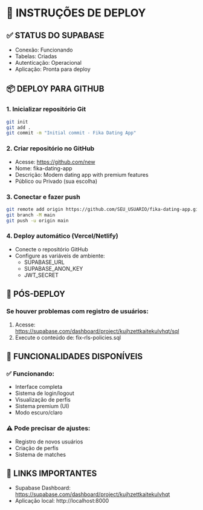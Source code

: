 # 🚀 INSTRUÇÕES DE DEPLOY

## ✅ STATUS DO SUPABASE
- Conexão: Funcionando
- Tabelas: Criadas
- Autenticação: Operacional
- Aplicação: Pronta para deploy

## 📦 DEPLOY PARA GITHUB

### 1. Inicializar repositório Git
```bash
git init
git add .
git commit -m "Initial commit - Fika Dating App"
```

### 2. Criar repositório no GitHub
- Acesse: https://github.com/new
- Nome: fika-dating-app
- Descrição: Modern dating app with premium features
- Público ou Privado (sua escolha)

### 3. Conectar e fazer push
```bash
git remote add origin https://github.com/SEU_USUARIO/fika-dating-app.git
git branch -M main
git push -u origin main
```

### 4. Deploy automático (Vercel/Netlify)
- Conecte o repositório GitHub
- Configure as variáveis de ambiente:
  - SUPABASE_URL
  - SUPABASE_ANON_KEY
  - JWT_SECRET

## 🔧 PÓS-DEPLOY

### Se houver problemas com registro de usuários:
1. Acesse: https://supabase.com/dashboard/project/kujhzettkaitekulvhqt/sql
2. Execute o conteúdo de: fix-rls-policies.sql

## 📱 FUNCIONALIDADES DISPONÍVEIS

### ✅ Funcionando:
- Interface completa
- Sistema de login/logout
- Visualização de perfis
- Sistema premium (UI)
- Modo escuro/claro

### ⚠️ Pode precisar de ajustes:
- Registro de novos usuários
- Criação de perfis
- Sistema de matches

## 🔗 LINKS IMPORTANTES
- Supabase Dashboard: https://supabase.com/dashboard/project/kujhzettkaitekulvhqt
- Aplicação local: http://localhost:8000
